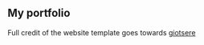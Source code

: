 ## My portfolio
Full credit of the website template goes towards [giotsere](https://github.com/giotsere)
